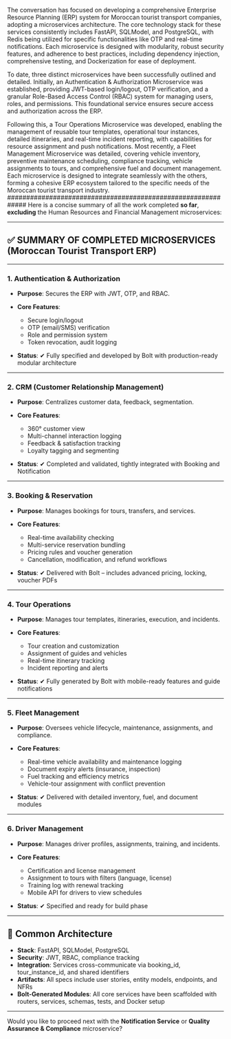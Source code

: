 The conversation has focused on developing a comprehensive Enterprise Resource Planning (ERP) system for Moroccan tourist transport companies, adopting a microservices architecture. The core technology stack for these services consistently includes FastAPI, SQLModel, and PostgreSQL, with Redis being utilized for specific functionalities like OTP and real-time notifications. Each microservice is designed with modularity, robust security features, and adherence to best practices, including dependency injection, comprehensive testing, and Dockerization for ease of deployment.

To date, three distinct microservices have been successfully outlined and detailed. Initially, an Authentication & Authorization Microservice was established, providing JWT-based login/logout, OTP verification, and a granular Role-Based Access Control (RBAC) system for managing users, roles, and permissions. This foundational service ensures secure access and authorization across the ERP.

Following this, a Tour Operations Microservice was developed, enabling the management of reusable tour templates, operational tour instances, detailed itineraries, and real-time incident reporting, with capabilities for resource assignment and push notifications. Most recently, a Fleet Management Microservice was detailed, covering vehicle inventory, preventive maintenance scheduling, compliance tracking, vehicle assignments to tours, and comprehensive fuel and document management. Each microservice is designed to integrate seamlessly with the others, forming a cohesive ERP ecosystem tailored to the specific needs of the Moroccan tourist transport industry.
#############################################################
Here is a concise summary of all the work completed **so far**, **excluding** the Human Resources and Financial Management microservices:

---

## ✅ SUMMARY OF COMPLETED MICROSERVICES (Moroccan Tourist Transport ERP)

---

### **1. Authentication & Authorization**

* **Purpose**: Secures the ERP with JWT, OTP, and RBAC.
* **Core Features**:

  * Secure login/logout
  * OTP (email/SMS) verification
  * Role and permission system
  * Token revocation, audit logging
* **Status**: ✔ Fully specified and developed by Bolt with production-ready modular architecture

---

### **2. CRM (Customer Relationship Management)**

* **Purpose**: Centralizes customer data, feedback, segmentation.
* **Core Features**:

  * 360° customer view
  * Multi-channel interaction logging
  * Feedback & satisfaction tracking
  * Loyalty tagging and segmenting
* **Status**: ✔ Completed and validated, tightly integrated with Booking and Notification

---

### **3. Booking & Reservation**

* **Purpose**: Manages bookings for tours, transfers, and services.
* **Core Features**:

  * Real-time availability checking
  * Multi-service reservation bundling
  * Pricing rules and voucher generation
  * Cancellation, modification, and refund workflows
* **Status**: ✔ Delivered with Bolt – includes advanced pricing, locking, voucher PDFs

---

### **4. Tour Operations**

* **Purpose**: Manages tour templates, itineraries, execution, and incidents.
* **Core Features**:

  * Tour creation and customization
  * Assignment of guides and vehicles
  * Real-time itinerary tracking
  * Incident reporting and alerts
* **Status**: ✔ Fully generated by Bolt with mobile-ready features and guide notifications

---

### **5. Fleet Management**

* **Purpose**: Oversees vehicle lifecycle, maintenance, assignments, and compliance.
* **Core Features**:

  * Real-time vehicle availability and maintenance logging
  * Document expiry alerts (insurance, inspection)
  * Fuel tracking and efficiency metrics
  * Vehicle-tour assignment with conflict prevention
* **Status**: ✔ Delivered with detailed inventory, fuel, and document modules

---

### **6. Driver Management**

* **Purpose**: Manages driver profiles, assignments, training, and incidents.
* **Core Features**:

  * Certification and license management
  * Assignment to tours with filters (language, license)
  * Training log with renewal tracking
  * Mobile API for drivers to view schedules
* **Status**: ✔ Specified and ready for build phase

---

## 📐 Common Architecture

* **Stack**: FastAPI, SQLModel, PostgreSQL
* **Security**: JWT, RBAC, compliance tracking
* **Integration**: Services cross-communicate via booking\_id, tour\_instance\_id, and shared identifiers
* **Artifacts**: All specs include user stories, entity models, endpoints, and NFRs
* **Bolt-Generated Modules**: All core services have been scaffolded with routers, services, schemas, tests, and Docker setup

---

Would you like to proceed next with the **Notification Service** or **Quality Assurance & Compliance** microservice?

